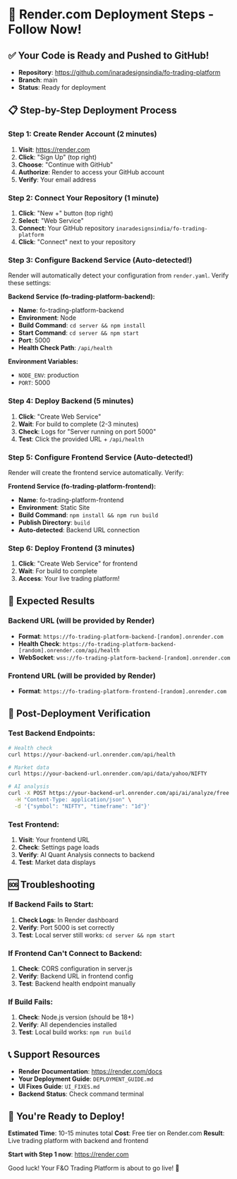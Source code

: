 # 🚀 Render.com Deployment Steps - Follow Now!

## ✅ Your Code is Ready and Pushed to GitHub!
- **Repository**: https://github.com/inaradesignsindia/fo-trading-platform
- **Branch**: main
- **Status**: Ready for deployment

## 📋 Step-by-Step Deployment Process

### Step 1: Create Render Account (2 minutes)
1. **Visit**: https://render.com
2. **Click**: "Sign Up" (top right)
3. **Choose**: "Continue with GitHub" 
4. **Authorize**: Render to access your GitHub account
5. **Verify**: Your email address

### Step 2: Connect Your Repository (1 minute)
1. **Click**: "New +" button (top right)
2. **Select**: "Web Service"
3. **Connect**: Your GitHub repository `inaradesignsindia/fo-trading-platform`
4. **Click**: "Connect" next to your repository

### Step 3: Configure Backend Service (Auto-detected!)
Render will automatically detect your configuration from `render.yaml`. Verify these settings:

**Backend Service (fo-trading-platform-backend):**
- **Name**: fo-trading-platform-backend
- **Environment**: Node
- **Build Command**: `cd server && npm install`
- **Start Command**: `cd server && npm start`
- **Port**: 5000
- **Health Check Path**: `/api/health`

**Environment Variables:**
- `NODE_ENV`: production
- `PORT`: 5000

### Step 4: Deploy Backend (5 minutes)
1. **Click**: "Create Web Service"
2. **Wait**: For build to complete (2-3 minutes)
3. **Check**: Logs for "Server running on port 5000"
4. **Test**: Click the provided URL + `/api/health`

### Step 5: Configure Frontend Service (Auto-detected!)
Render will create the frontend service automatically. Verify:

**Frontend Service (fo-trading-platform-frontend):**
- **Name**: fo-trading-platform-frontend
- **Environment**: Static Site
- **Build Command**: `npm install && npm run build`
- **Publish Directory**: `build`
- **Auto-detected**: Backend URL connection

### Step 6: Deploy Frontend (3 minutes)
1. **Click**: "Create Web Service" for frontend
2. **Wait**: For build to complete
3. **Access**: Your live trading platform!

## 🎯 Expected Results

### Backend URL (will be provided by Render)
- **Format**: `https://fo-trading-platform-backend-[random].onrender.com`
- **Health Check**: `https://fo-trading-platform-backend-[random].onrender.com/api/health`
- **WebSocket**: `wss://fo-trading-platform-backend-[random].onrender.com`

### Frontend URL (will be provided by Render)
- **Format**: `https://fo-trading-platform-frontend-[random].onrender.com`

## 🔧 Post-Deployment Verification

### Test Backend Endpoints:
```bash
# Health check
curl https://your-backend-url.onrender.com/api/health

# Market data
curl https://your-backend-url.onrender.com/api/data/yahoo/NIFTY

# AI analysis
curl -X POST https://your-backend-url.onrender.com/api/ai/analyze/free \
  -H "Content-Type: application/json" \
  -d '{"symbol": "NIFTY", "timeframe": "1d"}'
```

### Test Frontend:
1. **Visit**: Your frontend URL
2. **Check**: Settings page loads
3. **Verify**: AI Quant Analysis connects to backend
4. **Test**: Market data displays

## 🆘 Troubleshooting

### If Backend Fails to Start:
1. **Check Logs**: In Render dashboard
2. **Verify**: Port 5000 is set correctly
3. **Test**: Local server still works: `cd server && npm start`

### If Frontend Can't Connect to Backend:
1. **Check**: CORS configuration in server.js
2. **Verify**: Backend URL in frontend config
3. **Test**: Backend health endpoint manually

### If Build Fails:
1. **Check**: Node.js version (should be 18+)
2. **Verify**: All dependencies installed
3. **Test**: Local build works: `npm run build`

## 📞 Support Resources

- **Render Documentation**: https://render.com/docs
- **Your Deployment Guide**: `DEPLOYMENT_GUIDE.md`
- **UI Fixes Guide**: `UI_FIXES.md`
- **Backend Status**: Check command terminal

## 🎉 You're Ready to Deploy!

**Estimated Time**: 10-15 minutes total
**Cost**: Free tier on Render.com
**Result**: Live trading platform with backend and frontend

**Start with Step 1 now**: https://render.com

Good luck! Your F&O Trading Platform is about to go live! 🚀